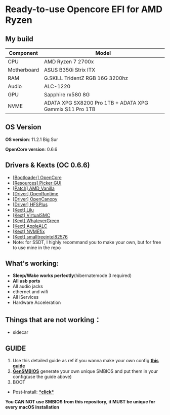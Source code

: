 # Ready-to-use Opencore EFI for AMD Ryzen

## My build
| **Component** | **Model** |
| ------------- | --------- |
| CPU | AMD Ryzen 7 2700x |
| Motherboard | ASUS B350i Strix ITX |
| RAM | G.SKILL TridentZ RGB 16G 3200hz|
| Audio | ALC-1220 |
| GPU | Sapphire rx580 8G |
| NVME | ADATA XPG SX8200 Pro 1TB + ADATA XPG Gammix S11 Pro 1TB |

## OS Version

**OS version**: 11.2.1 Big Sur

**OpenCore version**: 0.6.6

## Drivers & Kexts (OC 0.6.6)
 - [[Bootloader] OpenCore](https://github.com/acidanthera/OpenCorePkg)
 - [[Resources] Picker GUI](https://github.com/acidanthera/OcBinaryData/tree/master/Resources)
 - [[Patch] AMD_Vanilla](https://github.com/AMD-OSX/AMD_Vanilla)
 - [[Driver] OpenRuntime](https://github.com/acidanthera/OpenCorePkg)
 - [[Driver] OpenCanopy](https://github.com/acidanthera/OpenCorePkg)
 - [[Driver] HFSPlus](https://github.com/acidanthera/OcBinaryData/blob/master/Drivers/HfsPlus.efi)
 - [[Kext] Lilu](https://github.com/acidanthera/Lilu)
 - [[Kext] VirtualSMC](https://github.com/acidanthera/VirtualSMC)
 - [[Kext] WhateverGreen](https://github.com/acidanthera/WhateverGreen)
 - [[Kext] AppleALC](https://github.com/acidanthera/AppleALC)
 - [[Kext] NVMEfix](https://github.com/acidanthera/NVMeFix)
 - [[Kext] smalltreeintel82576](https://github.com/khronokernel/SmallTree-I211-AT-patch/releases)
 - Note: for SSDT, I highly recommand you to make your own, but for free to use mine in the repo
## What's working:
 - **Sleep/Wake works perfectly**(hibernatemode 3 required)
 - **All usb ports**
 - All audio jacks
 - ethernet and wifi 
 - All iServices
 - Hardware Acceleration

## Things that are not working：
 - sidecar

## GUIDE
  1. Use this detailed guide as ref if you wanna make your own config [**this guide**](https://dortania.github.io/OpenCore-Install-Guide/)
  2.  [**GenSMBIOS**](https://github.com/corpnewt/GenSMBIOS) generate your own unique SMBIOS and put them in your config(use the guide above)
  3. BOOT
 - Post-Install: [**\*click\***](https://dortania.github.io/OpenCore-Post-Install/)
 

**You CAN NOT use SMBIOS from this repository, it MUST be unique for every macOS installation**



